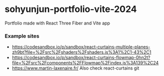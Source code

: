 # sohyunjun-portfolio-vite-2024 

Portfolio made with React Three Fiber and Vite app

### Example sites
- https://codesandbox.io/p/sandbox/react-curtains-multiple-planes-zh9bt?file=%2Fsrc%2Fshaders%2Fshaders.js%3A1%2C1-43%2C1
- https://codesandbox.io/p/sandbox/react-curtains-flowmap-0hn2t?file=%2Fsrc%2Fcomponents%2FFlowmap%2Findex.js%3A139%2C24
- https://www.martin-laxenaire.fr/
Also check react-curtains git